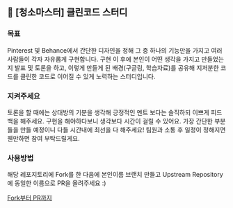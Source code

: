## 🧹 [청소마스터] 클린코드 스터디

### 목표

Pinterest 및 Behance에서 간단한 디자인을 정해 그 중 하나의 기능만을 가지고 여러사람들이 각자 자유롭게 구현합니다. 구현 이 후에 본인이 어떤 생각을 가지고 만들었는지 발표 및 토론을 하고, 이렇게 만들게 된 배경(구글링, 학습자료)를 공유해 지저분한 코드를 클린한 코드로 이어질 수 있게 노력하는 스터디입니다.

### 지켜주세요

토론을 할 때에는 상대방의 기분을 생각해 긍정적인 멘트 보다는 솔직하되 이쁘게 피드백을 해주세요.
구현을 해야하다보니 생각보다 시간이 걸릴 수 있어요. 가장 간단한 부분들을 만들 예정이니 다들 시간내에 최선을 다 해주세요!
팀원과 소통 후 일정이 정해지면 웬만하면 참여 부탁드릴게요.

### 사용방법

해당 레포지토리에 Fork를 한 다음에 본인이름 브랜치 만들고 Upstream Repository에 동일한 이름으로 PR을 올려주세요 :)

[Fork부터 PR까지](https://seungwubaek.github.io/tools/git/contributing_using_pull_request/)

